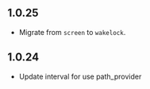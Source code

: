 ## 1.0.25

* Migrate from `screen` to `wakelock`.

## 1.0.24

* Update interval for use path_provider

